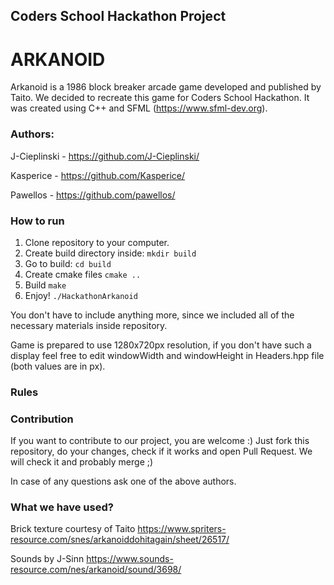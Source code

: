 ## Coders School Hackathon Project
# ARKANOID
Arkanoid is a 1986 block breaker arcade game developed and published by Taito.
We decided to recreate this game for Coders School Hackathon. It was created using C++ and SFML (https://www.sfml-dev.org).

### Authors:
J-Cieplinski - https://github.com/J-Cieplinski/

Kasperice - https://github.com/Kasperice/

Pawellos - https://github.com/pawellos/

### How to run
1. Clone repository to your computer.
2. Create build directory inside:
   <code>mkdir build</code>
3. Go to build:
   <code>cd build</code>
4. Create cmake files
   <code>cmake ..</code>
5. Build
   <code>make</code>
6. Enjoy!
   <code>./HackathonArkanoid</code>

You don't have to include anything more, since we included all of the necessary materials inside repository.

Game is prepared to use 1280x720px resolution, if you don't have such a display feel free to edit windowWidth and windowHeight in Headers.hpp file (both values are in px).

### Rules




### Contribution
If you want to contribute to our project, you are welcome :) 
Just fork this repository, do your changes, check if it works and open Pull Request. We will check it and probably merge ;)

In case of any questions ask one of the above authors.


### What we have used?
Brick texture courtesy of Taito
https://www.spriters-resource.com/snes/arkanoiddohitagain/sheet/26517/


Sounds by J-Sinn
https://www.sounds-resource.com/nes/arkanoid/sound/3698/
